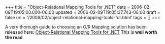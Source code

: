 +++
title = "Object-Relational Mapping Tools for .NET"
date = 2006-02-09T19:05:00.000-06:00
updated = 2006-02-09T19:05:37.743-06:00
draft = false
url = '/2006/02/object-relational-mapping-tools-for.html'
tags = []
+++

A very thorough guide to choosing an O/R Mapping solution has been released here: [Object-Relational Mapping Tools for .NET](http://www.howtoselectguides.com/dotnet/ormapping/) This is **well worth the read**
